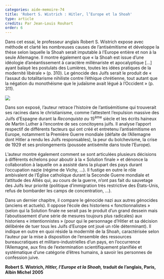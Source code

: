 ```yaml
---
categories: aide-memoire-74
title: 'Robert S. Wistrich : Hitler, l’Europe et la Shoah'
type: article
credits: Par Jean-Louis Rouhart
order: 6
---
```

Dans cet essai, le professeur anglais Robert S. Wistrich expose avec méthode et clarté les nombreuses causes de l’antisémitisme et développe la thèse selon laquelle la Shoah serait imputable à l’Europe entière et non à la seule Allemagne. Il montre également que « la Shoah est issue d’une idéologie d’anéantissement à caractère millénariste et apocalyptique \[…] ayant balayé les postulats des Lumières, toutes les idées pratiques de la modernité libérale » (p. 310). Le génocide des Juifs serait le produit de « l’assaut du totalitarisme nihiliste contre l’éthique chrétienne, tout autant que la négation du monothéisme que le judaïsme avait légué à l’Occident » (p. 311).

![](/assets/uploads/am74_rouhart_p.8_wistrich.jpg)

Dans son exposé, l’auteur retrace l’histoire de l’antisémitisme qui trouverait ses racines dans le christianisme, comme l’attestent l’expulsion massive des Juifs d’Espagne durant la _Reconquista au_ 15<sup>ème</sup> siècle et les écrits haineux de Martin Luther à l’encontre de ses concitoyens juifs. Il analyse l’apport respectif de différents facteurs qui ont créé et entretenu l’antisémitisme en Europe, notamment la Première Guerre mondiale (défaite de l’Allemagne dont Hitler a rendu les Juifs responsables), la peur du bolchevisme, la crise de 1929 et ses prolongements (poussée antisémite dans toute l’Europe).

L’auteur montre également comment se sont articulées plusieurs décisions à différents échelons pour aboutir à la « Solution finale » et dénonce la collaboration à laquelle on a assisté dans la plupart des pays durant l’occupation nazie (régime de Vichy, …). Il fustige en outre le rôle ambivalent de l’Église catholique durant la Seconde Guerre mondiale et l’attitude des Alliés qui, au cours de la guerre, n’ont pas fait du sauvetage des Juifs leur priorité (politique d’immigration très restrictive des États-Unis, refus de bombarder les camps de concentration, …).

Dans un dernier chapitre, il compare le génocide nazi aux autres génocides (anciens et actuels). Il oppose l’école des historiens « fonctionnalistes » (selon qui la Solution finale ne serait pas le produit d’un grand dessein mais l’aboutissement d’une série de mesures toujours plus radicales) aux historiens « intentionnistes » (pour qui le personnage d’Hitler et sa décision délibérée de tuer tous les Juifs d’Europe ont joué un rôle déterminant). Il indique en outre en quoi réside la modernité de la Shoah, caractérisée selon l’auteur par la mise à disposition de l’ensemble des ressources bureaucratiques et militaro-industrielles d’un pays, en l’occurrence l’Allemagne, aux fins de l’extermination scientifiquement planifiée et systématique d’une catégorie d’êtres humains, à savoir les personnes de confession juive.

**Robert S. Wistrich, _Hitler, l’Europe et la Shoah,_ traduit de l’anglais, Paris, Albin Michel 2005**
